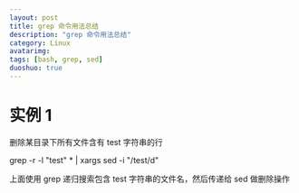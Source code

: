 ```yaml
---
layout: post
title: grep 命令用法总结
description: "grep 命令用法总结"
category: Linux
avatarimg:
tags: [bash, grep, sed]
duoshuo: true
---
```


# 实例 1

删除某目录下所有文件含有 test 字符串的行

> 
grep -r -l "test"  * | xargs sed -i "/test/d"

上面使用 grep 递归搜索包含 test 字符串的文件名，然后传递给 sed 做删除操作

